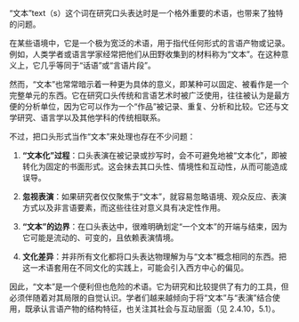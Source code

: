 “文本”text（s）这个词在研究口头表达时是一个格外重要的术语，也带来了独特的问题。

在某些语境中，它是一个极为宽泛的术语，用于指代任何形式的言语产物或记录。例如，人类学者或语言学家经常把他们从田野收集到的材料称为“文本”。在这种意义上，它几乎等同于“话语”或“言语片段”。

然而，“文本”也常常暗示着一种更为具体的意义，即某种可以固定、被看作是一个完整单元的东西。它在研究口头传统和言语艺术时被广泛使用，往往被认为是最方便的分析单位，因为它可以作为一个“作品”被记录、重复、分析和比较。它还与文学研究、语言学以及其他学科的传统相联系。

不过，把口头形式当作“文本”来处理也存在不少问题：

1. **“文本化”过程**：口头表演在被记录或抄写时，会不可避免地被“文本化”，即被转化为固定的书面形式。这会抹去其口头性、情境性和互动性，从而可能造成误导。
    
2. **忽视表演**：如果研究者仅仅聚焦于“文本”，就容易忽略语境、观众反应、表演方式以及非言语要素，而这些往往对意义具有决定性作用。
    
3. **“文本”的边界**：在口头表达中，很难明确划定“一个文本”的开端与结束，因为它可能是流动的、可变的，且依赖表演情境。
    
4. **文化差异**：并非所有文化都将口头表达物理解为与“文本”概念相同的东西。把这一术语套用在不同文化的实践上，可能会引入西方中心的偏见。
    

因此，“文本”是一个便利但也危险的术语。它为研究和比较提供了有力的工具，但必须伴随着对其局限的自觉认识。学者们越来越倾向于将“文本”与“表演”结合使用，既承认言语产物的结构特征，也关注其社会与互动层面（见 2.4.10，5.1）。